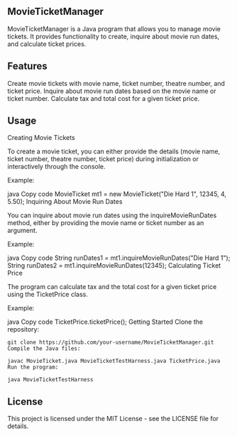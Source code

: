 ## MovieTicketManager
MovieTicketManager is a Java program that allows you to manage movie tickets. It provides functionality to create, inquire about movie run dates, and calculate ticket prices.

## Features
Create movie tickets with movie name, ticket number, theatre number, and ticket price.
Inquire about movie run dates based on the movie name or ticket number.
Calculate tax and total cost for a given ticket price.
## Usage
Creating Movie Tickets

To create a movie ticket, you can either provide the details (movie name, ticket number, theatre number, ticket price) during initialization or interactively through the console.

Example:

java
Copy code
MovieTicket mt1 = new MovieTicket("Die Hard 1", 12345, 4, 5.50);
Inquiring About Movie Run Dates

You can inquire about movie run dates using the inquireMovieRunDates method, either by providing the movie name or ticket number as an argument.

Example:

java
Copy code
String runDates1 = mt1.inquireMovieRunDates("Die Hard 1");
String runDates2 = mt1.inquireMovieRunDates(12345);
Calculating Ticket Price

The program can calculate tax and the total cost for a given ticket price using the TicketPrice class.

Example:

java
Copy code
TicketPrice.ticketPrice();
Getting Started
Clone the repository:

```
git clone https://github.com/your-username/MovieTicketManager.git
Compile the Java files:
```

```
javac MovieTicket.java MovieTicketTestHarness.java TicketPrice.java
Run the program:
```

```
java MovieTicketTestHarness
```

## License
This project is licensed under the MIT License - see the LICENSE file for details.
